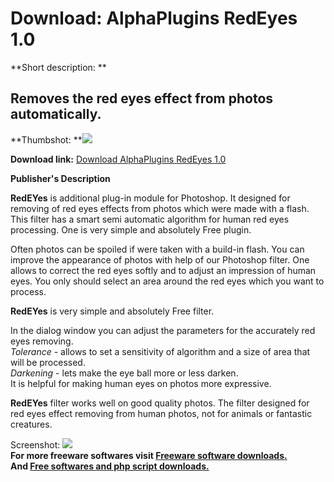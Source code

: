 # Download: AlphaPlugins RedEyes 1.0

**Short description: **

## Removes the red eyes effect from photos automatically.

  
**Thumbshot: **![](http://www.freewarefiles.com/screenshot/alphaplugins_md.gif)   
  
**Download link:** [Download AlphaPlugins RedEyes 1.0](http://freesoftwares.boysofts.com/AlphaPlugins-RedEyes_program_24281.html)  
  

**Publisher's Description**  
  

**RedEYes** is additional plug-in module for Photoshop. It designed for removing of red eyes effects from photos which were made with a flash. This filter has a smart semi automatic algorithm for human red eyes processing. One is very simple and absolutely Free plugin.

Often photos can be spoiled if were taken with a build-in flash. You can
improve the appearance of photos with help of our Photoshop filter. One allows
to correct the red eyes softly and to adjust an impression of human eyes. You
only should select an area around the red eyes which you want to process.

**RedEYes** is very simple and absolutely Free filter.

In the dialog window you can adjust the parameters for the accurately red eyes
removing.  
_Tolerance_ \- allows to set a sensitivity of algorithm and a size of area
that will be processed.  
_Darkening_ \- lets make the eye ball more or less darken.  
It is helpful for making human eyes on photos more expressive.

**RedEYes** filter works well on good quality photos. The filter designed for red eyes effect removing from human photos, not for animals or fantastic creatures. 

  
  
Screenshot: ![](http://www.freewarefiles.com/screenshot/alphaplugins.gif)  
**For more freeware softwares visit [Freeware software downloads.](http://freesoftwares.boysofts.com/)**   
**And [Free softwares and php script downloads.](http://www.boysofts.com/)**

